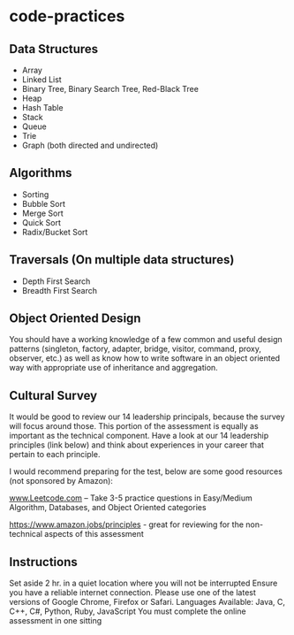 # code-practices

## Data Structures

* Array
* Linked List
* Binary Tree, Binary Search Tree, Red-Black Tree
* Heap
* Hash Table
* Stack
* Queue
* Trie
* Graph (both directed and undirected)

## Algorithms

* Sorting
* Bubble Sort
* Merge Sort
* Quick Sort
* Radix/Bucket Sort

## Traversals (On multiple data structures)

* Depth First Search
* Breadth First Search

## Object Oriented Design

You should have a working knowledge of a few common and useful design patterns (singleton, factory, adapter, bridge, visitor, command, proxy, observer, etc.) as well as know how to write software in an object oriented way with appropriate use of inheritance and aggregation.

## Cultural Survey

It would be good to review our 14 leadership principals, because the survey will focus around those. This portion of the assessment is equally as important as the technical component. Have a look at our 14 leadership principles (link below) and think about experiences in your career that pertain to each principle.

I would recommend preparing for the test, below are some good resources (not sponsored by Amazon):

www.Leetcode.com – Take 3-5 practice questions in Easy/Medium Algorithm, Databases, and Object Oriented categories

https://www.amazon.jobs/principles - great for reviewing for the non-technical aspects of this assessment

## Instructions

Set aside 2 hr. in a quiet location where you will not be interrupted
Ensure you have a reliable internet connection.
Please use one of the latest versions of Google Chrome, Firefox or Safari.
Languages Available: Java, C, C++, C#, Python, Ruby, JavaScript
You must complete the online assessment in one sitting